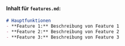 #### Inhalt für `features.md`:
```md
# Hauptfunktionen
- **Feature 1:** Beschreibung von Feature 1
- **Feature 2:** Beschreibung von Feature 2
- **Feature 3:** Beschreibung von Feature 3


